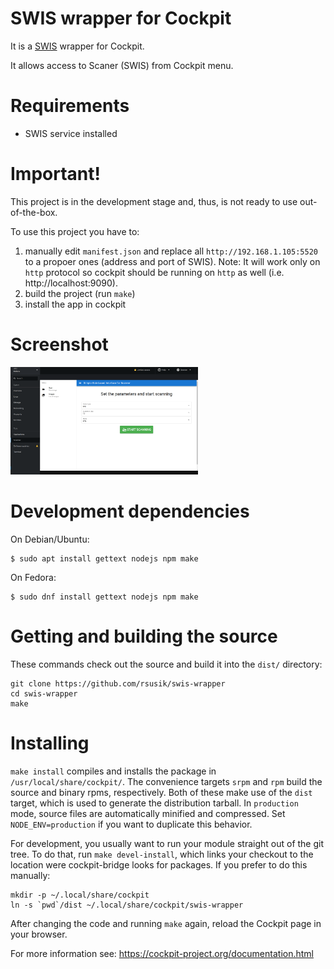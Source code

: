 # SWIS wrapper for Cockpit

It is a [SWIS](https://github.com/rsusik/simple-web-based-interface-for-scanner) wrapper for Cockpit. 

It allows access to Scaner (SWIS) from Cockpit menu.

# Requirements

* SWIS service installed

# Important!

This project is in the development stage and, thus, is not ready to use out-of-the-box.

To use this project you have to:

1) manually edit `manifest.json` and replace all `http://192.168.1.105:5520` to a propoer ones (address and port of SWIS). Note: It will work only on `http` protocol so cockpit should be running on `http` as well (i.e. http://localhost:9090).
2) build the project (run `make`)
3) install the app in cockpit

# Screenshot

<img src="https://github.com/rsusik/swis-cockpit/raw/main/screenshot-01.png" width="300">

# Development dependencies

On Debian/Ubuntu:

    $ sudo apt install gettext nodejs npm make

On Fedora:

    $ sudo dnf install gettext nodejs npm make


# Getting and building the source

These commands check out the source and build it into the `dist/` directory:

```
git clone https://github.com/rsusik/swis-wrapper
cd swis-wrapper
make
```

# Installing

`make install` compiles and installs the package in `/usr/local/share/cockpit/`. The
convenience targets `srpm` and `rpm` build the source and binary rpms,
respectively. Both of these make use of the `dist` target, which is used
to generate the distribution tarball. In `production` mode, source files are
automatically minified and compressed. Set `NODE_ENV=production` if you want to
duplicate this behavior.

For development, you usually want to run your module straight out of the git
tree. To do that, run `make devel-install`, which links your checkout to the
location were cockpit-bridge looks for packages. If you prefer to do
this manually:

```
mkdir -p ~/.local/share/cockpit
ln -s `pwd`/dist ~/.local/share/cockpit/swis-wrapper
```

After changing the code and running `make` again, reload the Cockpit page in
your browser.

For more information see: https://cockpit-project.org/documentation.html
